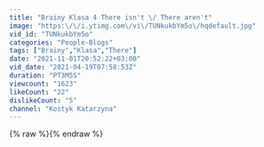 ```yaml
---
title: "Brainy Klasa 4 There isn't \/ There aren't"
image: "https:\/\/i.ytimg.com\/vi\/TUNkukbYm5o\/hqdefault.jpg"
vid_id: "TUNkukbYm5o"
categories: "People-Blogs"
tags: ["Brainy","Klasa","There"]
date: "2021-11-01T20:52:22+03:00"
vid_date: "2021-04-19T07:58:53Z"
duration: "PT3M5S"
viewcount: "1623"
likeCount: "22"
dislikeCount: "5"
channel: "Kostyk Katarzyna"
---
```

{% raw %}{% endraw %}
